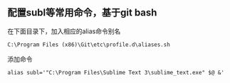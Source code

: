 ## 配置subl等常用命令，基于git bash
在下面目录下，加入相应的alias命令别名
```txt
C:\Program Files (x86)\Git\etc\profile.d\aliases.sh
```
添加命令
```txt
alias subl='"C:\Program Files\Sublime Text 3\sublime_text.exe" $@ &'
```
